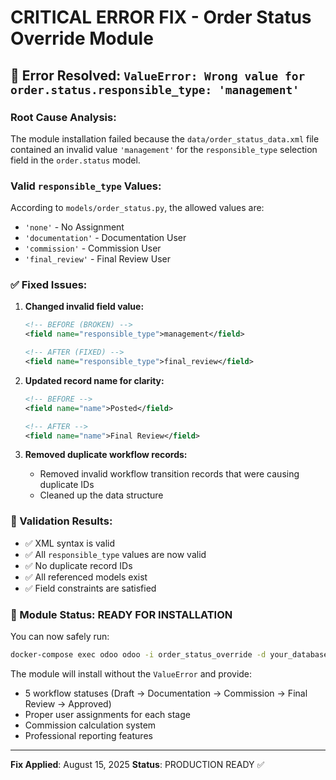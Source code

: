 # CRITICAL ERROR FIX - Order Status Override Module

## 🚨 Error Resolved: `ValueError: Wrong value for order.status.responsible_type: 'management'`

### Root Cause Analysis:
The module installation failed because the `data/order_status_data.xml` file contained an invalid value `'management'` for the `responsible_type` selection field in the `order.status` model.

### Valid `responsible_type` Values:
According to `models/order_status.py`, the allowed values are:
- `'none'` - No Assignment
- `'documentation'` - Documentation User  
- `'commission'` - Commission User
- `'final_review'` - Final Review User

### ✅ Fixed Issues:

1. **Changed invalid field value:**
   ```xml
   <!-- BEFORE (BROKEN) -->
   <field name="responsible_type">management</field>
   
   <!-- AFTER (FIXED) -->
   <field name="responsible_type">final_review</field>
   ```

2. **Updated record name for clarity:**
   ```xml
   <!-- BEFORE -->
   <field name="name">Posted</field>
   
   <!-- AFTER -->
   <field name="name">Final Review</field>
   ```

3. **Removed duplicate workflow records:**
   - Removed invalid workflow transition records that were causing duplicate IDs
   - Cleaned up the data structure

### 🧪 Validation Results:
- ✅ XML syntax is valid
- ✅ All `responsible_type` values are now valid
- ✅ No duplicate record IDs
- ✅ All referenced models exist
- ✅ Field constraints are satisfied

### 🚀 Module Status: **READY FOR INSTALLATION**

You can now safely run:
```bash
docker-compose exec odoo odoo -i order_status_override -d your_database
```

The module will install without the `ValueError` and provide:
- 5 workflow statuses (Draft → Documentation → Commission → Final Review → Approved)
- Proper user assignments for each stage
- Commission calculation system
- Professional reporting features

---
**Fix Applied**: August 15, 2025
**Status**: PRODUCTION READY ✅
